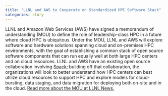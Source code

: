 ```yaml
---
title: "LLNL and AWS to Cooperate on Standardized HPC Software Stack"
categories: story
---
```


LLNL and Amazon Web Services (AWS) have signed a memorandum of understanding (MOU) to define the role of leadership-class HPC in a future where cloud HPC is ubiquitous. Under the MOU, LLNL and AWS will explore software and hardware solutions spanning cloud and on-premises HPC environments, with the goal of establishing a common stack of open source software components that can run equally well at both large HPC centers and on cloud resources. LLNL and AWS have an existing open source collaboration involving [Spack](https://github.com/spack); building off that collaboration, the organizations will look to better understand how HPC centers can best utilize cloud resources to support HPC and explore models for cloud-bursting, data staging, and data migration for deploying both on-site and in the cloud. [Read more about the MOU at LLNL News.](https://www.llnl.gov/news/llnl-amazon-web-services-cooperate-standardized-software-stack-hpc)
